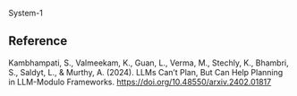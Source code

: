 System-1


## Reference
Kambhampati, S., Valmeekam, K., Guan, L., Verma, M., Stechly, K., Bhambri, S., Saldyt, L., & Murthy, A. (2024). LLMs Can’t Plan, But Can Help Planning in LLM-Modulo Frameworks. https://doi.org/10.48550/arxiv.2402.01817
